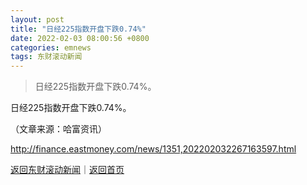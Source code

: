 ```yaml
---
layout: post
title: "日经225指数开盘下跌0.74%"
date: 2022-02-03 08:00:56 +0800
categories: emnews
tags: 东财滚动新闻
---
```

> 日经225指数开盘下跌0.74%。

<p>日经225指数开盘下跌0.74%。</p><p class="em_media">（文章来源：哈富资讯）</p>

<http://finance.eastmoney.com/news/1351,202202032267163597.html>

[返回东财滚动新闻](//finews.withounder.com/emnews/)｜[返回首页](//finews.withounder.com/)
